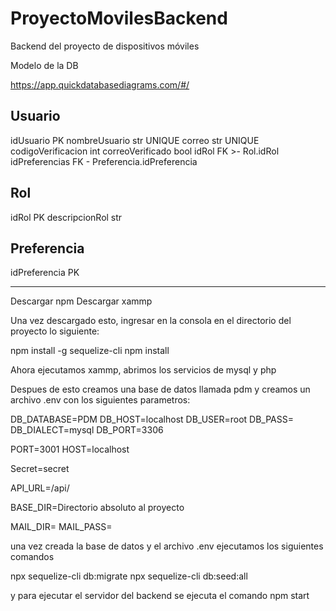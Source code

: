 # ProyectoMovilesBackend
Backend del proyecto de dispositivos móviles

Modelo de la DB

https://app.quickdatabasediagrams.com/#/

Usuario
---
idUsuario PK
nombreUsuario str UNIQUE
correo str UNIQUE
codigoVerificacion int
correoVerificado bool
idRol FK >- Rol.idRol
idPreferencias FK - Preferencia.idPreferencia

Rol
---
idRol PK
descripcionRol str

Preferencia
---
idPreferencia PK

---

Descargar npm
Descargar xammp

Una vez descargado esto, ingresar en la consola en el directorio del proyecto lo siguiente:

npm install -g sequelize-cli
npm install

Ahora ejecutamos xammp, abrimos los servicios de mysql y php

Despues de esto creamos una base de datos llamada pdm y creamos un archivo .env con los siguientes parametros:

DB_DATABASE=PDM
DB_HOST=localhost
DB_USER=root
DB_PASS=
DB_DIALECT=mysql
DB_PORT=3306

PORT=3001
HOST=localhost

Secret=secret

API_URL=/api/

BASE_DIR=Directorio absoluto al proyecto

MAIL_DIR=
MAIL_PASS=

una vez creada la base de datos y el archivo .env ejecutamos los siguientes comandos

npx sequelize-cli db:migrate
npx sequelize-cli db:seed:all

y para ejecutar el servidor del backend se ejecuta el comando
npm start